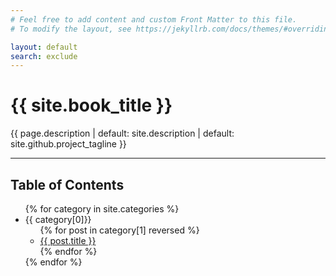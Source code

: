 ```yaml
---
# Feel free to add content and custom Front Matter to this file.
# To modify the layout, see https://jekyllrb.com/docs/themes/#overriding-theme-defaults

layout: default
search: exclude
---
```

<h1 class="mt-3">{{ site.book_title  }}</h1>
<p class="lead">{{ page.description | default: site.description | default: site.github.project_tagline }}</p>
<hr />

## Table of Contents

<ul>
{% for category in site.categories %}
    <li>
    {{ category[0]}} 
        <ul>
    {% for post in category[1] reversed %}
        <li>
        <a class="" href="{{ post.url | prepend:site.baseurl }}">{{ post.title }}</a>
        </li>
    {% endfor %}
        </ul>
    </li>
{% endfor %}
</ul>
